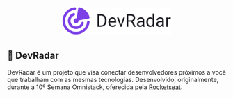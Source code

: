 <h1 align="center">
    <img alt="Devradar" title="DevRadar" src="./assets/devradar.svg" width="250px" />
</h1>

## :memo: DevRadar
DevRadar é um projeto que visa conectar desenvolvedores próximos a você que trabalham com as mesmas tecnologias. 
Desenvolvido, originalmente, durante a 10º Semana Omnistack, oferecida pela [Rocketseat](https://rocketseat.com.br/).
